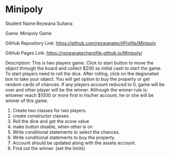 # Minipoly
Student Name:Rezwana Sultana

Game: Minipoly Game

GitHub Repository Link: https://github.com/rezwanatechProfile/Minipoly

GitHub Pages Link: https://rezwanatechprofile.github.io/Minipoly/

Description: 
This is two players game. Click to start button to move the object through the board and collect $200 as initial cash to start the game. To start players need to roll the dice. After rolling, click on the degisnated box to take your object. You will get option to buy the property or get random cards of chances.
If any players account reduced to 0, game will be over and other player will be the winner. Although the winner rule is: whoever reach $1000 or more first in his/her account, he or she will be winner of this game.

1. Create two classes for two players.
2. create constructor classes.
3. Roll the dice and get the score value
4. make button disable, when other is on
5. Write conditional statements to select the chances.
6. Write conditional statements to buy the property.
7. Account should be updated along with the assets account.
8. Find out the winner. (set the limits)